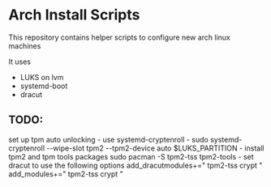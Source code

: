 # Arch Install Scripts

This repository contains helper scripts to configure new arch linux machines

It uses 
- LUKS on lvm
- systemd-boot
- dracut
## TODO:
set up tpm auto unlocking
    - use systemd-cryptenroll
        - sudo systemd-cryptenroll --wipe-slot tpm2 --tpm2-device auto $LUKS_PARTITION
    - install tpm2 and tpm tools packages
        sudo pacman -S tpm2-tss tpm2-tools
    - set dracut to use the following options
            add_dracutmodules+=" tpm2-tss crypt "
            add_modules+=" tpm2-tss crypt "
